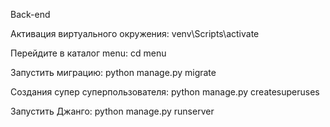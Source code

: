 Back-end

Активация виртуального окружения: venv\Scripts\activate

Перейдите в каталог menu: cd menu

Запустить миграцию: python manage.py migrate

Создания супер суперпользователя: python manage.py createsuperuses

Запустить Джанго: python manage.py runserver
